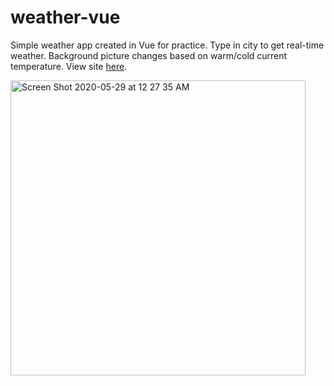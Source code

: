# weather-vue
Simple weather app created in Vue for practice. Type in city to get real-time weather. Background picture changes based on warm/cold current temperature. View site <a href="becauseweather.netlify.app">here</a>.


<img width="472" alt="Screen Shot 2020-05-29 at 12 27 35 AM" src="https://user-images.githubusercontent.com/25889133/83233601-cc424f80-a143-11ea-99f4-c242f2a5571e.png" width=“360x350”>
